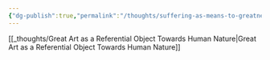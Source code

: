 ```yaml
---
{"dg-publish":true,"permalink":"/thoughts/suffering-as-means-to-greatness/","noteIcon":"","updated":"2024-12-17T20:47:53.590+08:00"}
---
```



[[_thoughts/Great Art as a Referential Object Towards Human Nature\|Great Art as a Referential Object Towards Human Nature]]